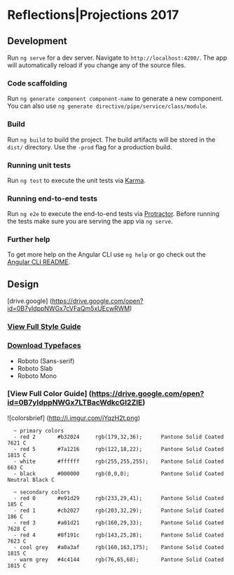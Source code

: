 # Reflections|Projections 2017

## Development
Run `ng serve` for a dev server. Navigate to `http://localhost:4200/`. The app will automatically reload if you change any of the source files.

### Code scaffolding

Run `ng generate component component-name` to generate a new component. You can also use `ng generate directive/pipe/service/class/module`.

### Build

Run `ng build` to build the project. The build artifacts will be stored in the `dist/` directory. Use the `-prod` flag for a production build.

### Running unit tests

Run `ng test` to execute the unit tests via [Karma](https://karma-runner.github.io).

### Running end-to-end tests

Run `ng e2e` to execute the end-to-end tests via [Protractor](http://www.protractortest.org/).
Before running the tests make sure you are serving the app via `ng serve`.

### Further help

To get more help on the Angular CLI use `ng help` or go check out the [Angular CLI README](https://github.com/angular/angular-cli/blob/master/README.md).


## Design 
[drive.google] (https://drive.google.com/open?id=0B7yIdppNWGx7cVFaQm5xUEcwRWM)
### [View Full Style Guide](https://drive.google.com/open?id=0B7yIdppNWGx7OFVZaFdpSTBuOUk)

### [Download Typefaces](https://drive.google.com/open?id=0B7yIdppNWGx7SXdzOWdQZ2pIcFE)
 - Roboto (Sans-serif)
 - Roboto Slab
 - Roboto Mono
    
### [View Full Color Guide] (https://drive.google.com/open?id=0B7yIdppNWGx7LTBacWdkcGI2ZlE)
![colorsbrief] (http://i.imgur.com/jYqzH2t.png)
```
  ~ primary colors
  - red 2       #b32024     rgb(179,32,36);      Pantone Solid Coated 7621 C
  - red 5       #7a1216     rgb(122,18,22);      Pantone Solid Coated 1815 C
  - white       #ffffff     rgb(255,255,255);    Pantone Solid Coated  663 C
  - black       #000000     rgb(0,0,0);          Pantone Solid Coated Neutral Black C
  
  ~ secondary colors 
  - red 0       #e91d29     rgb(233,29,41);      Pantone Solid Coated  185 C
  - red 1       #cb2027     rgb(203,32,29);      Pantone Solid Coated  186 C
  - red 3       #a01d21     rgb(160,29,33);      Pantone Solid Coated 7628 C
  - red 4       #8f191c     rgb(143,25,28);      Pantone Solid Coated 7623 C
  - cool grey   #a0a3af     rgb(160,163,175);    Pantone Solid Coated 1815 C
  - warm grey   #4c4144     rgb(76,65,68);       Pantone Solid Coated 1815 C   
  ```
